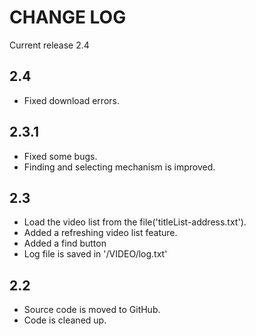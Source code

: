 CHANGE LOG
==========

Current release 2.4


2.4
---
* Fixed download errors.

2.3.1
---
*	Fixed some bugs.
*	Finding and selecting mechanism is improved.

2.3
---
*	Load the video list from the file('titleList-address.txt').
*   Added a refreshing video list feature.
*   Added a find button
*   Log file is saved in '/VIDEO/log.txt'

2.2
---
*	Source code is moved to GitHub.
*	Code is cleaned up.